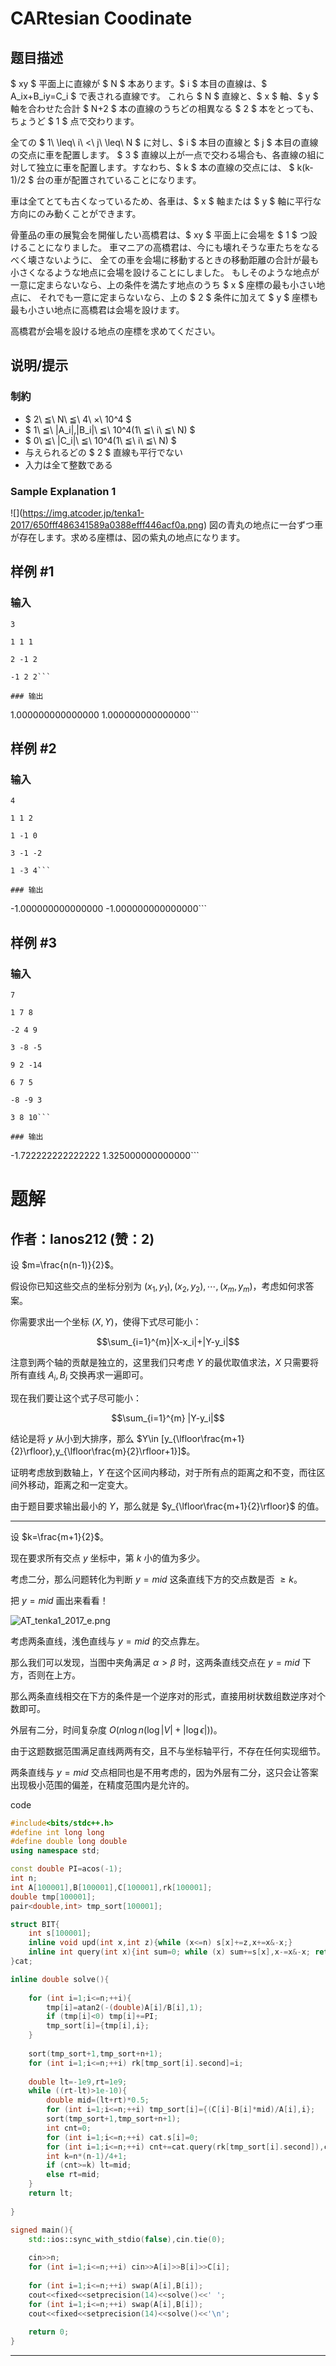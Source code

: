 # CARtesian Coodinate

## 题目描述

[problemUrl]: https://atcoder.jp/contests/tenka1-2017/tasks/tenka1_2017_e

$ xy $ 平面上に直線が $ N $ 本あります。$ i $ 本目の直線は、$ A_ix+B_iy=C_i $ で表される直線です。 これら $ N $ 直線と、$ x $ 軸、$ y $ 軸を合わせた合計 $ N+2 $ 本の直線のうちどの相異なる $ 2 $ 本をとっても、ちょうど $ 1 $ 点で交わります。

全ての $ 1\ \leq\ i\ <\ j\ \leq\ N $ に対し、$ i $ 本目の直線と $ j $ 本目の直線の交点に車を配置します。 $ 3 $ 直線以上が一点で交わる場合も、各直線の組に対して独立に車を配置します。すなわち、$ k $ 本の直線の交点には、 $ k(k-1)/2 $ 台の車が配置されていることになります。

車は全てとても古くなっているため、各車は、$ x $ 軸または $ y $ 軸に平行な方向にのみ動くことができます。

骨董品の車の展覧会を開催したい高橋君は、$ xy $ 平面上に会場を $ 1 $ つ設けることになりました。 車マニアの高橋君は、今にも壊れそうな車たちをなるべく壊さないように、 全ての車を会場に移動するときの移動距離の合計が最も小さくなるような地点に会場を設けることにしました。 もしそのような地点が一意に定まらないなら、上の条件を満たす地点のうち $ x $ 座標の最も小さい地点に、 それでも一意に定まらないなら、上の $ 2 $ 条件に加えて $ y $ 座標も最も小さい地点に高橋君は会場を設けます。

高橋君が会場を設ける地点の座標を求めてください。

## 说明/提示

### 制約

- $ 2\ ≦\ N\ ≦\ 4\ ×\ 10^4 $
- $ 1\ ≦\ |A_i|,|B_i|\ ≦\ 10^4(1\ ≦\ i\ ≦\ N) $
- $ 0\ ≦\ |C_i|\ ≦\ 10^4(1\ ≦\ i\ ≦\ N) $
- 与えられるどの $ 2 $ 直線も平行でない
- 入力は全て整数である

### Sample Explanation 1

!\[\](https://img.atcoder.jp/tenka1-2017/650fff486341589a0388efff446acf0a.png) 図の青丸の地点に一台ずつ車が存在します。求める座標は、図の紫丸の地点になります。

## 样例 #1

### 输入

```
3
1 1 1
2 -1 2
-1 2 2```

### 输出

```
1.000000000000000 1.000000000000000```

## 样例 #2

### 输入

```
4
1 1 2
1 -1 0
3 -1 -2
1 -3 4```

### 输出

```
-1.000000000000000 -1.000000000000000```

## 样例 #3

### 输入

```
7
1 7 8
-2 4 9
3 -8 -5
9 2 -14
6 7 5
-8 -9 3
3 8 10```

### 输出

```
-1.722222222222222 1.325000000000000```

# 题解

## 作者：lanos212 (赞：2)

设 $m=\frac{n(n-1)}{2}$。

假设你已知这些交点的坐标分别为 $(x_1,y_1),(x_2,y_2),\cdots,(x_{m},y_{m})$，考虑如何求答案。

你需要求出一个坐标 $(X,Y)$，使得下式尽可能小：

$$\sum_{i=1}^{m}|X-x_i|+|Y-y_i|$$

注意到两个轴的贡献是独立的，这里我们只考虑 $Y$ 的最优取值求法，$X$ 只需要将所有直线 $A_i,B_i$ 交换再求一遍即可。

现在我们要让这个式子尽可能小：

$$\sum_{i=1}^{m} |Y-y_i|$$

结论是将 $y$ 从小到大排序，那么 $Y\in [y_{\lfloor\frac{m+1}{2}\rfloor},y_{\lfloor\frac{m}{2}\rfloor+1}]$。

证明考虑放到数轴上，$Y$ 在这个区间内移动，对于所有点的距离之和不变，而往区间外移动，距离之和一定变大。

由于题目要求输出最小的 $Y$，那么就是 $y_{\lfloor\frac{m+1}{2}\rfloor}$ 的值。

---

设 $k=\frac{m+1}{2}$。

现在要求所有交点 $y$ 坐标中，第 $k$ 小的值为多少。

考虑二分，那么问题转化为判断 $y=mid$ 这条直线下方的交点数是否 $\ge k$。

把 $y=mid$ 画出来看看！

![AT_tenka1_2017_e.png](https://s2.loli.net/2024/12/12/goLaiKhlXI2ZE34.png)

考虑两条直线，浅色直线与 $y=mid$ 的交点靠左。

那么我们可以发现，当图中夹角满足 $\alpha > \beta$ 时，这两条直线交点在 $y=mid$ 下方，否则在上方。

那么两条直线相交在下方的条件是一个逆序对的形式，直接用树状数组数逆序对个数即可。

外层有二分，时间复杂度 $O(n \log n (\log |V|+|\log \epsilon|))$。

由于这题数据范围满足直线两两有交，且不与坐标轴平行，不存在任何实现细节。

两条直线与 $y=mid$ 交点相同也是不用考虑的，因为外层有二分，这只会让答案出现极小范围的偏差，在精度范围内是允许的。

code


```cpp
#include<bits/stdc++.h>
#define int long long
#define double long double
using namespace std;

const double PI=acos(-1);
int n;
int A[100001],B[100001],C[100001],rk[100001];
double tmp[100001];
pair<double,int> tmp_sort[100001];

struct BIT{
	int s[100001];
	inline void upd(int x,int z){while (x<=n) s[x]+=z,x+=x&-x;}
	inline int query(int x){int sum=0; while (x) sum+=s[x],x-=x&-x; return sum;}
}cat;

inline double solve(){
	
	for (int i=1;i<=n;++i){
		tmp[i]=atan2(-(double)A[i]/B[i],1);
		if (tmp[i]<0) tmp[i]+=PI;
		tmp_sort[i]={tmp[i],i};
	}
	
	sort(tmp_sort+1,tmp_sort+n+1);
	for (int i=1;i<=n;++i) rk[tmp_sort[i].second]=i;
	
	double lt=-1e9,rt=1e9;
	while ((rt-lt)>1e-10){
		double mid=(lt+rt)*0.5;
		for (int i=1;i<=n;++i) tmp_sort[i]={(C[i]-B[i]*mid)/A[i],i};
		sort(tmp_sort+1,tmp_sort+n+1);
		int cnt=0;
		for (int i=1;i<=n;++i) cat.s[i]=0;
		for (int i=1;i<=n;++i) cnt+=cat.query(rk[tmp_sort[i].second]),cat.upd(rk[tmp_sort[i].second],1);
		int k=n*(n-1)/4+1;
		if (cnt>=k) lt=mid;
		else rt=mid;
	}
	return lt;
	
}

signed main(){
	std::ios::sync_with_stdio(false),cin.tie(0);
	
	cin>>n;
	for (int i=1;i<=n;++i) cin>>A[i]>>B[i]>>C[i];
	
	for (int i=1;i<=n;++i) swap(A[i],B[i]);
	cout<<fixed<<setprecision(14)<<solve()<<' ';
	for (int i=1;i<=n;++i) swap(A[i],B[i]);
	cout<<fixed<<setprecision(14)<<solve()<<'\n';
	
	return 0;
}
```

---

